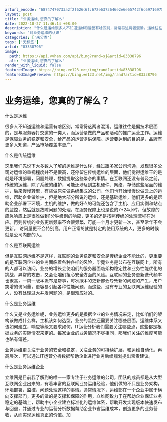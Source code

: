```yaml
---
arturl_encode: "68747470733a2f2f626c6f:672e6373646e2e6e65742f6c697169756d616e313830363838:2f61727469636c652f64657461696c732f3833333338373936"
layout: post
title: "业务运维,您真的了解么"
date: 2022-10-27 11:46:14 +08:00
description: "什么是运维很多人不知道运维和运营有啥区别，常常将这两者混淆。运维往往是偏技术层面的，是与服务器打交道"
keywords: "对业务运维的认识"
categories: ['未分类']
tags: ['无标签']
artid: "83338796"
image:
  path: https://api.vvhan.com/api/bing?rand=sj&artid=83338796
  alt: "业务运维,您真的了解么"
render_with_liquid: false
featuredImage: https://bing.ee123.net/img/rand?artid=83338796
featuredImagePreview: https://bing.ee123.net/img/rand?artid=83338796
---
```


# 业务运维，您真的了解么？

什么是运维

很多人不知道运维和运营有啥区别，常常将这两者混淆。运维往往是偏技术层面的，是与服务器打交道的一类人，而运营是做的产品和活动的推广运营工作。运维是保障业务的稳定和安全，给产品的运营提供保障。运营要达到的目的是，品牌有更多人知道，产品市场覆盖率更广。

什么是传统运维

这里我们先说下大多数人了解的运维是什么样，经过跟多家公司沟通，发现很多公司对运维的重视程度并不是很高，还停留在传统运维的层面，他们觉得运维干的是就是环境部署，问题处理，数据提取这些繁杂的事情。在互联网还没有普及之前，传统的运维，除了系统的维护，可能还涉及到主机硬件、网络、存储这些层面的维护，后来慢慢转型，有些做原先做系统集成的公司，他们也开始慢慢说做云上的运维，帮助企业做维护，但是绝大部分所说的运维，还是基础运维，他们更多的是帮助企业部署下环境，主机的维护，做的好点的可能还包含了主机、应用实例和站点的监控，然后就是故障问题的处理，在服务保障上也是说的7\*24小时，但故障的应急响应上是很难做到1分钟级别的响应，更多的还是按照传统的处理流程在对应。再则传统的业务更新频率不会很频繁，可能一个月才更新一次，甚至常年不会更新。 访问量更不会特别高，用户正常的就是特定的使用系统的人，更多的时候就是公司内部的人。

什么是互联网运维

但是互联网运维不是这样，互联网的业务稳定和安全是传统企业不能比的，更重要的是互联网企业的业务面临着各种各样的风险，毕竟业务是公布在互联网上，所有的人都可以访问，业务的增长会使咱们的服务器面临架构稳定性和业务性能优化的挑战，异常的攻击，又会让咱们担心安全方面的风险。互联网的业务更新迭代频率也很高，一周一版本发布是常事，每次版本的更新都会导致新的问题的产生，用户突增的访问量，更容易引起各种性能问题。而这些，没有专业的互联网运维经验的人，没有处理过大并发问题的，是很难应对的。

什么是业务运维

什么又是业务运维呢，业务运维更多的是根据企业的业务情况来定，比如咱们的架构该做成什么样，主机该如何选型，业务的监控还需要关注哪些层面，运维体系又该如何建立，响应等级又要求如何，IT运营分析我们需要关注哪些点，这些都是根据业务的实际情况来定的。每家企业的业务情况不尽相同，那我们关注的维度可能也略有偏差。

业务运维更关注于业务的安全和稳定，关注业务的可持续扩展，和运维自动化。再高层次，可以通过IT运营分析数据帮助企业进行业务后续规划提出宝贵建议。

什么是业务运维企业

立维网是目前我了解到的唯一一家专注于业务运维的公司，团队的成员都是从大型互联网企业出来的，有着丰富的互联网业务运维经验，他们做的不只是业务架构，环境部署，监控，问题处理这样的事情。通常情况下，运维部在一个企业中属于横向支撑部门，更多的做的是支撑和保障的作用，立维网致力于在帮助企业保证业务稳定的基础上，帮助中小企业建立标准化的运维体系，帮助开发实现版本快速发布与回退，并通过专业的运营分析数据帮助企业节省运维成本，创造更多的业务营收，从而实现运维真正的价值。加